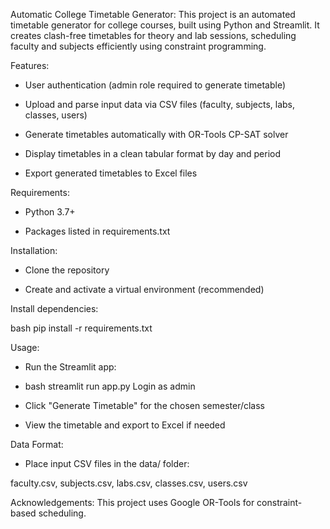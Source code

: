 Automatic College Timetable Generator:
This project is an automated timetable generator for college courses, built using Python and Streamlit. It creates clash-free timetables for theory and lab sessions, scheduling faculty and subjects efficiently using constraint programming.

Features:
- User authentication (admin role required to generate timetable)

- Upload and parse input data via CSV files (faculty, subjects, labs, classes, users)

- Generate timetables automatically with OR-Tools CP-SAT solver

- Display timetables in a clean tabular format by day and period

- Export generated timetables to Excel files

Requirements:
- Python 3.7+

- Packages listed in requirements.txt

Installation:
- Clone the repository

- Create and activate a virtual environment (recommended)

Install dependencies:

bash
pip install -r requirements.txt

Usage:
- Run the Streamlit app:

- bash
streamlit run app.py
Login as admin

- Click "Generate Timetable" for the chosen semester/class

- View the timetable and export to Excel if needed

Data Format:
- Place input CSV files in the data/ folder:

faculty.csv, 
subjects.csv, 
labs.csv, 
classes.csv, 
users.csv

Acknowledgements:
This project uses Google OR-Tools for constraint-based scheduling.